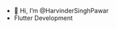 - 👋 Hi, I’m @HarvinderSinghPawar
- Flutter Development

<!---
HarvinderSinghPawar/HarvinderSinghPawar is a ✨ special ✨ repository because its `README.md` (this file) appears on your GitHub profile.
You can click the Preview link to take a look at your changes.
--->
